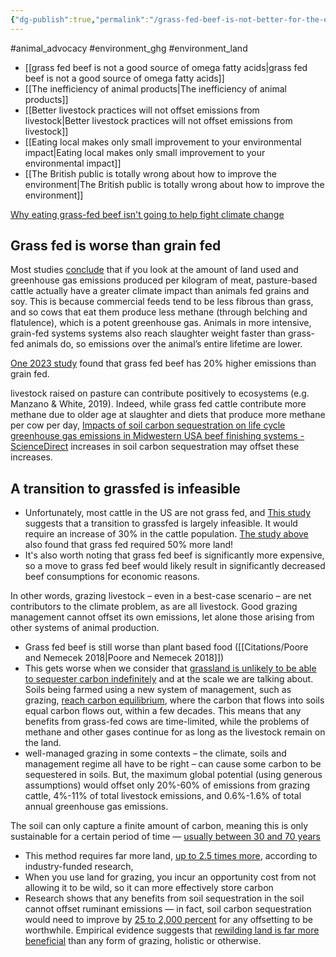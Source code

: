 ```yaml
---
{"dg-publish":true,"permalink":"/grass-fed-beef-is-not-better-for-the-environment/","tags":["#animal_feed","#animal_advocacy","#environment_ghg","#environment_land"],"created":"2025-10-23T17:42:41.744+01:00","updated":"2025-10-23T19:18:51.148+01:00"}
---
```


#animal_advocacy #environment_ghg #environment_land 

- [[grass fed beef is not a good source of omega fatty acids\|grass fed beef is not a good source of omega fatty acids]]
- [[The inefficiency of animal products\|The inefficiency of animal products]]
- [[Better livestock practices will not offset emissions from livestock\|Better livestock practices will not offset emissions from livestock]] 
- [[Eating local makes only small improvement to your environmental impact\|Eating local makes only small improvement to your environmental impact]]
- [[The British public is totally wrong about how to improve the environment\|The British public is totally wrong about how to improve the environment]]

[Why eating grass-fed beef isn't going to help fight climate change](https://theconversation.com/why-eating-grass-fed-beef-isnt-going-to-help-fight-climate-change-84237)
## Grass fed is worse than grain fed
Most studies [conclude](http://www.nature.com/nclimate/journal/v6/n5/full/nclimate2925.html?foxtrotcallback=true) that if you look at the amount of land used and greenhouse gas emissions produced per kilogram of meat, pasture-based cattle actually have a greater climate impact than animals fed grains and soy. This is because commercial feeds tend to be less fibrous than grass, and so cows that eat them produce less methane (through belching and flatulence), which is a potent greenhouse gas. Animals in more intensive, grain-fed systems systems also reach slaughter weight faster than grass-fed animals do, so emissions over the animal’s entire lifetime are lower.

[One 2023 study](https://journals.plos.org/plosone/article?id=10.1371/journal.pone.0295035) found that grass fed beef has 20% higher emissions than grain fed.

livestock raised on pasture can contribute positively to ecosystems (e.g. Manzano & White, 2019). Indeed, while grass fed cattle contribute more methane due to older age at slaughter and diets that produce more methane per cow per day, [Impacts of soil carbon sequestration on life cycle greenhouse gas emissions in Midwestern USA beef finishing systems - ScienceDirect](https://www.sciencedirect.com/science/article/pii/S0308521X17310338#.WpHorNqe0qU.twitter)  increases in soil carbon sequestration may offset these increases. 

## A transition to grassfed is infeasible
- Unfortunately, most cattle in the US are not grass fed, and [This study](https://iopscience.iop.org/article/10.1088/1748-9326/aad401?fbclid=IwAR0pUHWNurJ7UmPFMCjGFsfv3QEOuhov1d5fKFTEEqrA3pgqHO3a-kE69LM) suggests that a transition to grassfed is largely infeasible. It would require an increase of 30% in the cattle population. [The study above](https://www.sciencedirect.com/science/article/pii/S0308521X17310338#.WpHorNqe0qU.twitter) also found that grass fed required 50% more land! 
- It's also worth noting that grass fed beef is significantly more expensive, so a move to grass fed beef would likely result in significantly decreased beef consumptions for economic reasons.

In other words, grazing livestock – even in a best-case scenario – are net contributors to the climate problem, as are all livestock. Good grazing management cannot offset its own emissions, let alone those arising from other systems of animal production.

- Grass fed beef is still worse than plant based food ([[Citations/Poore and Nemecek 2018\|Poore and Nemecek 2018]])
- This gets worse when we consider that [grassland is unlikely to be able to sequester carbon indefinitely](https://pubag.nal.usda.gov/download/16781/pdf) and at the scale we are talking about. Soils being farmed using a new system of management, such as grazing, [reach carbon equilibrium](http://onlinelibrary.wiley.com/doi/10.1111/gcb.12561/abstract), where the carbon that flows into soils equal carbon flows out, within a few decades. This means that any benefits from grass-fed cows are time-limited, while the problems of methane and other gases continue for as long as the livestock remain on the land. 
- well-managed grazing in some contexts – the climate, soils and management regime all have to be right – can cause some carbon to be sequestered in soils. But, the maximum global potential (using generous assumptions) would offset only 20%-60% of emissions from grazing cattle, 4%-11% of total livestock emissions, and 0.6%-1.6% of total annual greenhouse gas emissions.

The soil can only capture a finite amount of carbon, meaning this is only sustainable for a certain period of time — [usually between 30 and 70 years](https://www.oxfordmartin.ox.ac.uk/downloads/reports/fcrn_gnc_report.pdf)
- This method requires far more land, [up to 2.5 times more](https://www.frontiersin.org/articles/10.3389/fsufs.2020.544984/full), according to industry-funded research,
- When you use land for grazing, you incur an opportunity cost from not allowing it to be wild, so it can more effectively store carbon
- Research shows that any benefits from soil sequestration in the soil cannot offset ruminant emissions — in fact, soil carbon sequestration would need to improve by [25 to 2,000 percent](https://www.desmog.com/2024/02/01/climate-change-livestock-methane-carbon-sequestration-claims/) for any offsetting to be worthwhile. Empirical evidence suggests that [rewilding land is far more beneficial](https://www.nature.com/articles/s41467-023-39338-z) than any form of grazing, holistic or otherwise.